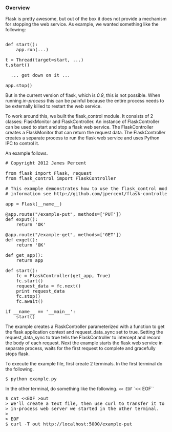 ### Overview 

Flask is pretty awesome, but out of the box it does not provide a
mechanism for stopping the web service.  As example, we wanted
something like the following:

<pre> 
def start(): 
    app.run(...)

t = Thread(target=start, ...)
t.start()

  ... get down on it ...

app.stop()
</pre>

But in the current version of flask, which is *0.9*, this is not
possible.  When running *in-process* this can be painful because the
entire process needs to be externally killed to restart the web
service.

To work around this, we built the flask_control module.  It consists
of 2 classes: FlaskMonitor and FlaskController.  An instance of
FlaskController can be used to start and stop a flask web service.
The FlaskController creates a FlaskMonitor that can return the request
data.  The FlaskController creates a separate process to run the flask
web service and uses Python IPC to control it.

An example follows.
<pre>
# Copyright 2012 James Percent <james@syndeticlogic.org>

from flask import Flask, request
from flask_control import FlaskController

# This example demonstrates how to use the flask_control module.  For more
# information see http://github.com/jpercent/flask-controller.

app = Flask(__name__)
        
@app.route("/example-put", methods=['PUT'])
def exput():
    return 'OK'

@app.route("/example-get", methods=['GET'])
def exget():
    return 'OK'

def get_app():
    return app

def start():
    fc = FlaskController(get_app, True)
    fc.start()
    request_data = fc.next()
    print request_data
    fc.stop()
    fc.await()

if __name__ == '__main__':
    start()
</pre>

The example creates a FlaskController parameterized with a function to
get the flask application context and request_data_sync set to true.
Setting the request_data_sync to true tells the FlaskController to
intercept and record the body of each request.  Next the example
starts the flask web service in separate process, waits for the first
request to complete and gracefully stops flask.

To execute the example file, first create 2 terminals.  In the first terminal
do the following.

<pre>
$ python example.py
</pre>

In the other terminal, do something like the following.
``<< EOF``
`<< EOF``

<pre>
$ cat &lt&ltEOF &gtout
> We'll create a text file, then use curl to transfer it to the 
> in-process web server we started in the other terminal. 
> 
> EOF
$ curl -T out http://localhost:5000/example-put
</pre>